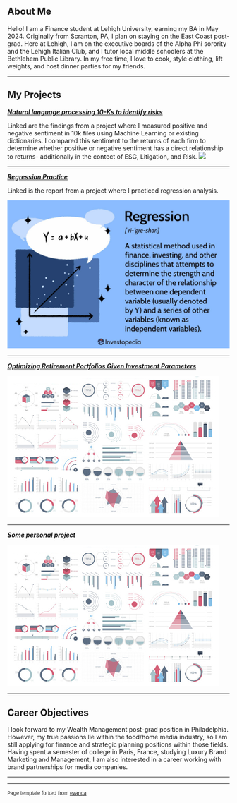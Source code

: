 ## About Me

Hello! I am a Finance student at Lehigh University, earning my BA in May 2024. Originally from Scranton, PA, I plan on staying on the East Coast post-grad. Here at Lehigh, I am on the executive boards of the Alpha Phi sorority and the Lehigh Italian Club, and I tutor local middle schoolers at the Bethlehem Public Library. In my free time, I love to cook, style clothing, lift weights, and host dinner parties for my friends. 

<!-- Upload your own photo and change the path -->

---

## My Projects

<!-- You can link to other websites, PDFs in this repo, and other pages in this repo -->

_**[Natural language processing 10-Ks to identify risks](Report.md)**_

Linked are the findings from a project where I measured positive and negative sentiment in 10k files using Machine Learning or existing dictionaries. I compared this sentiment to the returns of each firm to determine whether positive or negative sentiment has a direct relationship to returns- additionally in the contect of ESG, Litigation, and Risk. 
<img src="images/sentiment.jpeg?raw=true"/>

---

_**[Regression Practice](Report.md)**_

Linked is the report from a project where I practiced regression analysis.

<img src="images/regression_image.jpeg?raw=true"/>

---

_**[Optimizing Retirement Portfolios Given Investment Parameters](https://older-smarter-richer.streamlit.app/)**_

<img src="images/dummy_thumbnail.jpg?raw=true"/>

---

_**[Some personal project](/pdf/sample_presentation.pdf)**_

<img src="images/dummy_thumbnail.jpg?raw=true"/>

---

## Career Objectives

I look forward to my Wealth Management post-grad position in Philadelphia. However, my true passions lie within the food/home media industry, so I am still applying for finance and strategic planning positions within those fields. Having spent a semester of college in Paris, France, studying Luxury Brand Marketing and Management, I am also interested in a career working with brand partnerships for media companies. 

---

---
<p style="font-size:11px">Page template forked from <a href="https://github.com/evanca/quick-portfolio">evanca</a></p>
<!-- Remove above link if you don't want to attibute -->
